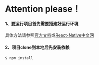 # Attention please！  
 
#### 1、要运行项目首先需要搭建好运行环境
具体方法请参照[官方文档](https://facebook.github.io/react-native/docs/getting-started.html#content)或[React-Native中文网](http://reactnative.cn/docs/0.31/getting-started.html#content)
  
#### 2、项目clone到本地后先安装依赖 

    $ npm install
